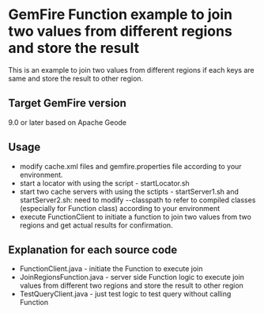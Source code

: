 # GemFire Function example to join two values from different regions and store the result

This is an example to join two values from different regions if each keys are same and store the result to other region.

## Target GemFire version
9.0 or later based on Apache Geode

## Usage
* modify cache.xml files and gemfire.properties file according to your environment.
* start a locator with using the script - startLocator.sh
* start two cache servers with using the sctipts - startServer1.sh and startServer2.sh: need to modify --classpath to refer to compiled classes (especially for Function class) according to your environment
* execute FunctionClient to initiate a function to join two values from two regions and get actual results for confirmation.

## Explanation for each source code
* FunctionClient.java - initiate the Function to execute join
* JoinRegionsFunction.java - server side Function logic to execute join values from different two regions and store the result to other region
* TestQueryClient.java - just test logic to test query without calling Function
